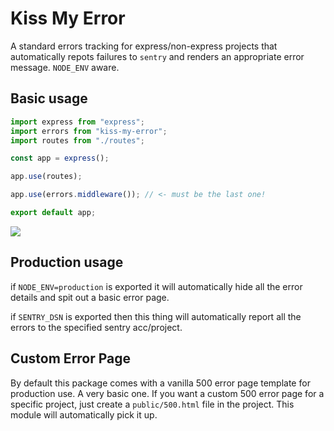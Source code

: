 # Kiss My Error

A standard errors tracking for express/non-express projects that automatically
repots failures to `sentry` and renders an appropriate error message. `NODE_ENV`
aware.

## Basic usage

```js
import express from "express";
import errors from "kiss-my-error";
import routes from "./routes";

const app = express();

app.use(routes);

app.use(errors.middleware()); // <- must be the last one!

export default app;
```

![](https://c1.staticflickr.com/5/4105/4956423653_0f1f14ec6a.jpg)


## Production usage

if `NODE_ENV=production` is exported it will automatically hide all the error
details and spit out a basic error page.

if `SENTRY_DSN` is exported then this thing will automatically report all the
errors to the specified sentry acc/project.

## Custom Error Page

By default this package comes with a vanilla 500 error page template for production
use. A very basic one. If you want a custom 500 error page for a specific project,
just create a `public/500.html` file in the project. This module will automatically
pick it up.
